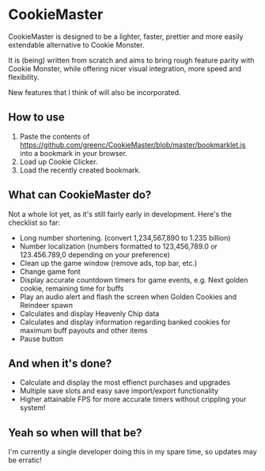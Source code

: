 CookieMaster
=============

CookieMaster is designed to be a lighter, faster, prettier and more easily extendable alternative to Cookie Monster.

It is (being) written from scratch and aims to bring rough feature parity with Cookie Monster, while offering nicer visual integration, more speed and flexibility.

New features that I think of will also be incorporated.

How to use
----------

1. Paste the contents of https://github.com/greenc/CookieMaster/blob/master/bookmarklet.js into a bookmark in your browser.
2. Load up Cookie Clicker.
3. Load the recently created bookmark.

What can CookieMaster do?
---------------------------

Not a whole lot yet, as it's still fairly early in development. Here's the checklist so far:

 - Long number shortening. (convert 1,234,567,890 to 1.235 billion)
 - Number localization (numbers formatted to 123,456,789.0 or 123.456.789,0 depending on your preference)
 - Clean up the game window (remove ads, top bar, etc.)
 - Change game font
 - Display accurate countdown timers for game events, e.g. Next golden cookie, remaining time for buffs
 - Play an audio alert and flash the screen when Golden Cookies and Reindeer spawn
 - Calculates and display Heavenly Chip data
 - Calculates and display information regarding banked cookies for maximum buff payouts and other items
 - Pause button

And when it's done?
-----------

 - Calculate and display the most effienct purchases and upgrades
 - Multiple save slots and easy save import/export functionality
 - Higher attainable FPS for more accurate timers without crippling your system!

Yeah so when will that be?
-----------

I'm currently a single developer doing this in my spare time, so updates may be erratic!

